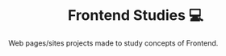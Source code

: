 <h1 align="center">Frontend Studies 💻</h1>

<p>
  Web pages/sites projects made to study concepts of Frontend.
</p>
